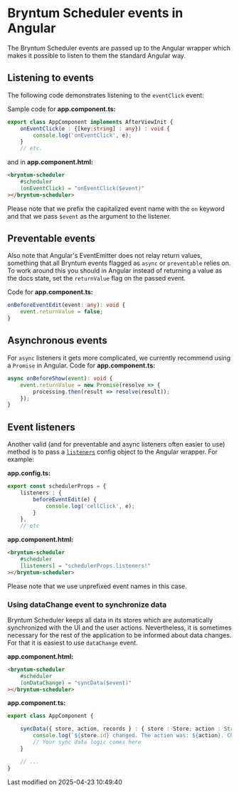 # Bryntum Scheduler events in Angular

The Bryntum Scheduler events are passed up to the Angular wrapper which makes it possible to listen to them the standard
Angular way.

## Listening to events

The following code demonstrates listening to the `eventClick` event:

Sample code for **app.component.ts:**

```typescript
export class AppComponent implements AfterViewInit {
    onEventClick(e : {[key:string] : any}) : void {
        console.log('onEventClick', e);
    }
    // etc.
```

and in **app.component.html:**

```html
<bryntum-scheduler
    #scheduler
    (onEventClick) = "onEventClick($event)"
></bryntum-scheduler>
```

Please note that we prefix the capitalized event name with the `on` keyword and that we pass `$event` as
the argument to the listener.

## Preventable events

Also note that Angular's EventEmitter does not relay return values, something that all Bryntum events flagged as
`async` or `preventable` relies on. To work around this you should in Angular instead of returning a value as the
docs state, set the `returnValue` flag on the passed event.

Code for **app.component.ts:**

```typescript
onBeforeEventEdit(event: any): void {
    event.returnValue = false;
}
```

## Asynchronous events

For `async` listeners it gets more complicated, we currently recommend using a `Promise` in Angular. 
Code for **app.component.ts:**

```typescript
async onBeforeShow(event): void {
    event.returnValue = new Promise(resolve => {
        processing.then(result => resolve(result));
    });
}
```

## Event listeners

Another valid (and for preventable and async listeners often easier to use) method is to pass a
[`listeners`](https://bryntum.com/products/scheduler/docs/api/Core/mixin/Events#config-listeners)
config object to the Angular wrapper. For example:

**app.config.ts:**

```typescript
export const schedulerProps = {
    listeners : {
        beforeEventEdit(e) {
            console.log('cellClick', e);
        }
    },
    // etc
```

**app.component.html:**

```html
<bryntum-scheduler
    #scheduler
    [listeners] = "schedulerProps.listeners!"
></bryntum-scheduler>
```

Please note that we use unprefixed event names in this case.

### Using dataChange event to synchronize data

Bryntum Scheduler keeps all data in its stores which are automatically synchronized with the UI and the user actions.
Nevertheless, it is sometimes necessary for the rest of the application to be informed about data changes. For that
it is easiest to use `dataChange` event.

**app.component.html:**

```html
<bryntum-scheduler
    #scheduler
    (onDataChange) = "syncData($event)"
></bryntum-scheduler>
```

**app.component.ts:**

```typescript
export class AppComponent {

    syncData({ store, action, records } : { store : Store; action : String; records : Model[]}) : void {
        console.log(`${store.id} changed. The action was: ${action}. Changed records: `, records);
        // Your sync data logic comes here
    }

    // ...
}
```


<p class="last-modified">Last modified on 2025-04-23 10:49:40</p>
